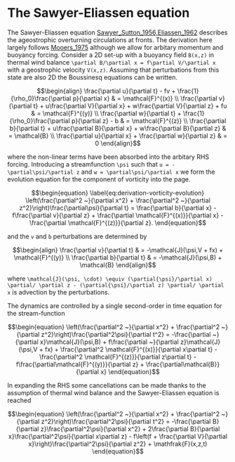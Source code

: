 # The Sawyer-Eliassen equation 

The Sawyer-Eliassen equation [Sawyer_Sutton_1956,Eliassen_1962](@citep) describes the ageostrophic overturning circulations at fronts. The derivation here largely follows [Mooers_1975](@citet) although we allow for arbitary momentum and buoyancy forcing. Consider a 2D set-up with a buoyancy field ``B(x,z)`` in thermal wind balance ``\partial B/\partial x = f\partial V/\partial x`` with a geostrophic velocity ``V(x,z)``. Assuming that perturbations from this state are also 2D the Boussinesq equations can be written.

```math
\begin{align}
    \frac{\partial u}{\partial t} - fv + \frac{1}{\rho_0}\frac{\partial p}{\partial x} & = \mathcal{F}^{(x)} \\     
    \frac{\partial v}{\partial t} + u\frac{\partial V}{\partial x} + w\frac{\partial V}{\partial z} + fu & = \mathcal{F}^{(y)} \\
    \frac{\partial w}{\partial t} + \frac{1}{\rho_0}\frac{\partial p}{\partial z} - b & = \mathcal{F}^{(z)} \\
    \frac{\partial b}{\partial t} + u\frac{\partial B}{\partial x} + w\frac{\partial B}{\partial z} & = \mathcal{B} \\
    \frac{\partial u}{\partial x} + \frac{\partial w}{\partial z} & = 0
\end{align}
```
where the non-linear terms have been absorbed into the arbitary RHS forcing. Introducing a streamfunction ``\psi`` such that ``u = -\partial\psi/\partial z`` and ``w = \partial\psi/\partial x`` we form the evolution equation for the component of vorticity into the page.

```math
\begin{equation} \label{eq:derivation-vorticity-evolution}
    \left(\frac{\partial^2 ~}{\partial x^2} + \frac{\partial^2 ~}{\partial z^2}\right)\frac{\partial\psi}{\partial t} = \frac{\partial b}{\partial x} - f\frac{\partial v}{\partial z} + \frac{\partial \mathcal{F}^{(x)}}{\partial x} - \frac{\partial \mathcal{F}^{(z)}}{\partial z}.
\end{equation}
```
and the ``v`` and ``b`` perturbations are determined by 
```math
\begin{align}
    \frac{\partial v}{\partial t} & = -\mathcal{J}(\psi,V + fx) + \mathcal{F}^{(y)} \\ 
    \frac{\partial b}{\partial t} & = -\mathcal{J}(\psi,B) + \mathcal{B}
\end{align}
```
where ``\mathcal{J}(\psi, \cdot) \equiv (\partial{\psi}/\partial x) \partial/ \partial z - (\partial{\psi}/\partial z) \partial/ \partial x`` is advection by the perturbations.

The dynamics are controlled by a single second-order in time equation for the stream-function
```math
\begin{equation}
    \left(\frac{\partial^2 ~}{\partial x^2} + \frac{\partial^2 ~}{\partial z^2}\right)\frac{\partial^2\psi}{\partial t^2} = -\frac{\partial ~}{\partial x}\mathcal{J}(\psi,B) + f\frac{\partial ~}{\partial z}\mathcal{J}(\psi,V + fx) + \frac{\partial^2 \mathcal{F}^{(x)}}{\partial x\partial t} - \frac{\partial^2 \mathcal{F}^{(z)}}{\partial z\partial t} - f\frac{\partial\mathcal{F}^{(y)}}{\partial z} + \frac{\partial\mathcal{B}}{\partial x}
\end{equation}
```
In expanding the RHS some cancellations can be made thanks to the assumption of thermal wind balance and the Sawyer-Eliassen equation is reached
```math
\begin{equation}
    \left(\frac{\partial^2 ~}{\partial x^2} + \frac{\partial^2 ~}{\partial z^2}\right)\frac{\partial^2\psi}{\partial t^2} = -\frac{\partial B}{\partial z}\frac{\partial^2\psi}{\partial x^2} + 2\frac{\partial B}{\partial x}\frac{\partial^2\psi}{\partial x\partial z} - f\left(f + \frac{\partial V}{\partial x}\right)\frac{\partial^2\psi}{\partial z^2} + \mathfrak{F}(x,z,t)
\end{equation}
```